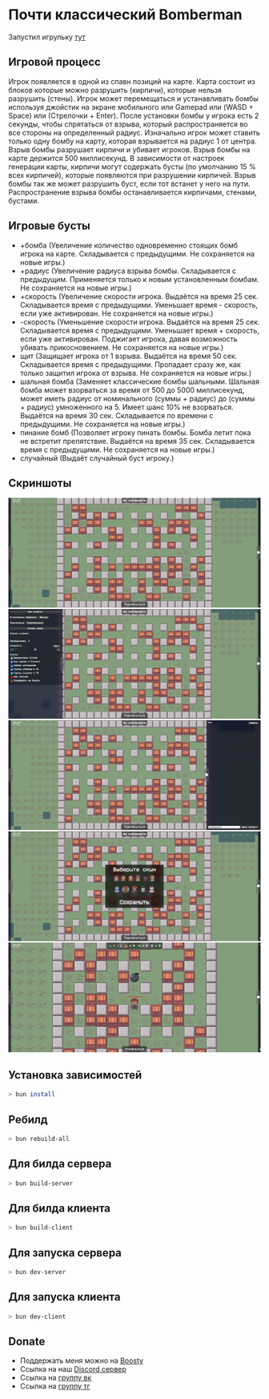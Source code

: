 # Почти классический Bomberman

Запустил игрульку [тут](https://openbomber.ru)

## Игровой процесс
Игрок появляется в одной из спавн позиций на карте. Карта состоит из блоков которые можно разрушить (кирпичи), которые нельзя разрушить (стены). Игрок может перемещаться и устанавливать бомбы используя джойстик на экране мобильного или Gamepad или (WASD + Space) или (Стрелочки + Enter). После установки бомбы у игрока есть 2 секунды, чтобы спрятаться от взрыва, который распространяется во все стороны на определенный радиус. Изначально игрок может ставить только одну бомбу на карту, которая взрывается на радиус 1 от центра. Взрыв бомбы разрушает кирпичи и убивает игроков. Взрыв бомбы на карте держится 500 миллисекунд. В зависимости от настроек генерации карты, кирпичи могут содержать бусты (по умолчанию 15 % всех кирпичей), которые появляются при разрушении кирпичей.  Взрыв бомбы так же может разрушить буст, если тот встанет у него на пути. Распространение взрыва бомбы останавливается кирпичами, стенами, бустами. 

## Игровые бусты
- +бомба (Увеличение количество одновременно стоящих бомб игрока на карте. Складывается с предыдущими. Не сохраняется на новые игры.)
- +радиус (Увеличение радиуса взрыва бомбы. Складывается с предыдущим. Применяется только к новым установленным бомбам. Не сохраняется на новые игры.)
- +скорость (Увеличение скорости игрока. Выдаётся на время 25 сек. Складывается время с предыдущими. Уменьшает время - скорость, если уже активирован. Не сохраняется на новые игры.)
- -скорость (Уменьшение скорости игрока. Выдаётся на время 25 сек. Складывается время с предыдущими. Уменьшает время + скорость, если уже активирован. Поджигает игрока, давая возможность убивать прикосновением.  Не сохраняется на новые игры.)
- щит (Защищает игрока от 1 взрыва. Выдаётся на время 50 сек. Складывается время с предыдущими. Пропадает сразу же, как только защитил игрока от взрыва. Не сохраняется на новые игры.)
- шальная бомба (Заменяет классические бомбы шальными. Шальная бомба может взорваться за время от 500 до 5000 миллисекунд, может иметь радиус от номинального (суммы + радиус) до (суммы + радиус) умноженного на 5. Имеет шанс 10% не взорваться. Выдаётся на время 30 сек. Складывается по времени с предыдущими. Не сохраняется на новые игры.)
- пинание бомб (Позволяет игроку пинать бомбы. Бомба летит пока не встретит препятствие. Выдаётся на время 35 сек. Складывается время с предыдущими. Не сохраняется на новые игры.)
- случайный (Выдаёт случайный буст игроку.)

## Скриншоты
![](screen/1.png)
![](screen/2.png)
![](screen/3.png)
![](screen/4.png)
![](screen/5.png)


## Установка зависимостей 
```bash
> bun install
```

## Ребилд 
```bash
> bun rebuild-all
```

## Для билда сервера 
```bash
> bun build-server
```

## Для билда клиента 
```bash
> bun build-client
```

## Для запуска сервера
```bash
> bun dev-server
```

## Для запуска клиента
```bash
> bun dev-client
```

## Donate
- Поддержать меня можно на [Boosty](https://boosty.to/vic_dev)
- Ссылка на наш [Discord сервер](https://discord.gg/JzapKXFqzt)
- Ссылка на [группу вк](https://vk.com/openbomber)
- Ссылка на [группу тг](https://t.me/gameopenbomber)
